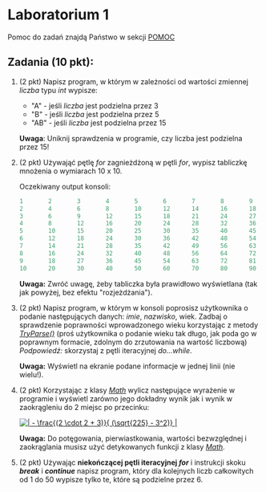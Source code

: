 # Laboratorium 1

Pomoc do zadań znajdą Państwo w sekcji [POMOC](https://github.com/MichalKrogulecki/WSB/tree/master/Programowanie%20komputer%C3%B3w/Pomoc)

## Zadania (10 pkt):

1. (2 pkt) Napisz program, w którym w zależności od wartości zmiennej *liczba* typu *int* wypisze:

   * "A" - jeśli *liczba* jest podzielna przez 3
   * "B" - jeśli *liczba* jest podzielna przez 5
   * "AB" - jeśli *liczba* jest podzielna przez 15

   **Uwaga**: Uniknij sprawdzenia w programie, czy liczba jest podzielna przez 15!

2. (2 pkt) Używająć pętlę *for* zagnieżdżoną w pętli *for*, wypisz tabliczkę mnożenia o wymiarach 10 x 10.

   Oczekiwany output konsoli:

   ```c#
   1       2       3       4       5       6       7       8       9       10
   2       4       6       8       10      12      14      16      18      20
   3       6       9       12      15      18      21      24      27      30
   4       8       12      16      20      24      28      32      36      40
   5       10      15      20      25      30      35      40      45      50
   6       12      18      24      30      36      42      48      54      60
   7       14      21      28      35      42      49      56      63      70
   8       16      24      32      40      48      56      64      72      80
   9       18      27      36      45      54      63      72      81      90
   10      20      30      40      50      60      70      80      90      100
   ```

   **Uwaga:** Zwróć uwagę, żeby tabliczka była prawidłowo wyświetlana (tak jak powyżej, bez efektu "rozjeżdżania").

3. (2 pkt) Napisz program, w którym w konsoli poprosisz użytkownika o podanie następujących danych: *imie*, *nazwisko*, wiek. Zadbaj o sprawdzenie poprawności wprowadzonego wieku korzystając z metody [*TryParse()*](https://docs.microsoft.com/pl-pl/dotnet/api/system.int32.tryparse?view=netcore-3.1) (proś użytkownika o podanie wieku tak długo, jak poda go w poprawnym formacie, zdolnym do zrzutowania na wartość liczbową) *Podpowiedź:* skorzystaj z pętli iteracyjnej *do...while*. 

   **Uwaga:** Wyświetl na ekranie podane informacje w jednej linii (nie wielu!).

4. (2 pkt) Korzystając z klasy [*Math*](https://docs.microsoft.com/pl-pl/dotnet/api/system.math?view=netcore-3.1) wylicz następujące wyrażenie w programie i wyświetl zarówno jego dokładny wynik jak i wynik w zaokrągleniu do 2 miejsc po przecinku: 

      <a href="https://www.codecogs.com/eqnedit.php?latex=\bg_white&space;|&space;-&space;\frac{(2&space;\cdot&space;2&space;&plus;&space;3)}{&space;(\sqrt{225}&space;-&space;3^2)}&space;|" target="_blank"> <img src="https://latex.codecogs.com/gif.latex?\bg_white&space;|&space;-&space;\frac{(2&space;\cdot&space;2&space;&plus;&space;3)}{&space;(\sqrt{225}&space;-&space;3^2)}&space;|" title="| - \frac{(2 \cdot 2 + 3)}{ (\sqrt{225} - 3^2)} |"/></a>

   **Uwaga:** Do potęgowania, pierwiastkowania, wartości bezwzględnej i zaokrąglania musisz użyć detykowanych funkcji z klasy [*Math*](https://docs.microsoft.com/pl-pl/dotnet/api/system.math?view=netcore-3.1).

5. (2 pkt) Używając **niekończącej pętli iteracyjnej *for***  i instrukcji skoku ***break*** i ***continue*** napisz program, który dla kolejnych liczb całkowitych od 1 do 50 wypisze tylko te, które są podzielne przez 6.

